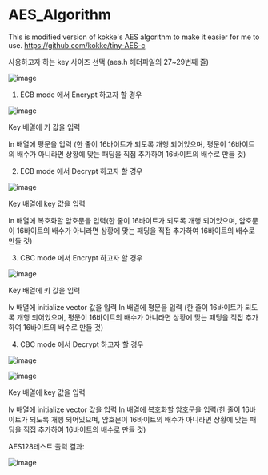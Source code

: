# AES_Algorithm
This is modified version of kokke's AES algorithm to make it easier for me to use.
https://github.com/kokke/tiny-AES-c

사용하고자 하는 key 사이즈 선택 (aes.h 헤더파일의 27~29번째 줄) 

![image](https://user-images.githubusercontent.com/91961916/211988610-249e3d14-e221-4538-8c14-1dd27d536fbd.png)

1.	ECB mode 에서 Encrypt 하고자 할 경우

![image](https://user-images.githubusercontent.com/91961916/211988785-1940db81-4f0a-44c9-b284-eb47fc1904ed.png)

Key 배열에 키 값을 입력

In 배열에 평문을 입력 (한 줄이 16바이트가 되도록 개행 되어있으며, 평문이 16바이트의 배수가 아니라면 상황에 맞는 패딩을 직접 추가하여 16바이트의 배수로 만들 것)

2.	ECB mode 에서 Decrypt 하고자 할 경우 

![image](https://user-images.githubusercontent.com/91961916/211988839-fe21bc21-830e-4d7d-bb2e-a8328a45d73a.png)

Key 배열에 key 값을 입력

In 배열에 복호화할 암호문을 입력(한 줄이 16바이트가 되도록 개행 되어있으며, 암호문이 16바이트의 배수가 아니라면 상황에 맞는 패딩을 직접 추가하여 16바이트의 배수로 만들 것)

3.	CBC mode 에서 Encrypt 하고자 할 경우 

![image](https://user-images.githubusercontent.com/91961916/211988888-30e14307-a642-4aac-b853-431b87f39c3c.png)

Key 배열에 키 값을 입력

Iv 배열에 initialize vector 값을 입력
In 배열에 평문을 입력 (한 줄이 16바이트가 되도록 개행 되어있으며, 평문이 16바이트의 배수가 아니라면 상황에 맞는 패딩을 직접 추가하여 16바이트의 배수로 만들 것)

4.	CBC mode 에서 Decrypt 하고자 할 경우 

![image](https://user-images.githubusercontent.com/91961916/211988966-b67c0f30-c237-478b-be7e-bc4fe446074f.png)

![image](https://user-images.githubusercontent.com/91961916/211988982-5160a898-d0bd-4692-9f82-9fbdf1b3570a.png)

Key 배열에 key 값을 입력

Iv 배열에 initialize vector 값을 입력
In 배열에 복호화할 암호문을 입력(한 줄이 16바이트가 되도록 개행 되어있으며, 암호문이 16바이트의 배수가 아니라면 상황에 맞는 패딩을 직접 추가하여 16바이트의 배수로 만들 것)

AES128테스트 출력 결과:

![image](https://user-images.githubusercontent.com/91961916/211989044-5df29cd9-ce65-4687-ac6b-0b6399fc6d24.png)
